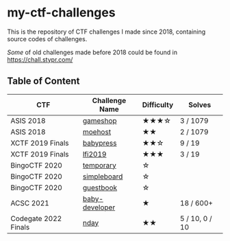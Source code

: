 # my-ctf-challenges

This is the repository of CTF challenges I made since 2018, containing source codes of challenges.

*Some* of old challenges made before 2018 could be found in https://chall.stypr.com/

## Table of Content

| CTF | Challenge Name | Difficulty | Solves |
| -- | -- | -- | -- |
| ASIS 2018 | [gameshop](2018_ASIS_Quals/gameshop) | ★★★☆ | 3 / 1079 |
| ASIS 2018 | [moehost](2018_ASIS_Quals/moehost) | ★★ | 2 / 1079 |
| XCTF 2019 Finals | [babypress](2019_XCTF_Finals/babypress) | ★★☆ | 9 / 19 |
| XCTF 2019 Finals | [lfi2019](2019_XCTF_Finals/lfi2019) | ★★★ | 3 / 19 |
| BingoCTF 2020 | [temporary](2020_BingoCTF/temporary) | ☆ |  |
| BingoCTF 2020 | [simpleboard](2020_BingoCTF/simpleboard) | ☆ | |
| BingoCTF 2020 | [guestbook](2020_BingoCTF/guestbook) | ☆ | |
| ACSC 2021 | [baby-developer](2021_ACSC/baby-developer) | ★ | 18 / 600+ |
| Codegate 2022 Finals | [nday](2022_Codegate_Finals/nday) | ★★ | 5 / 10, 0 / 10 |


